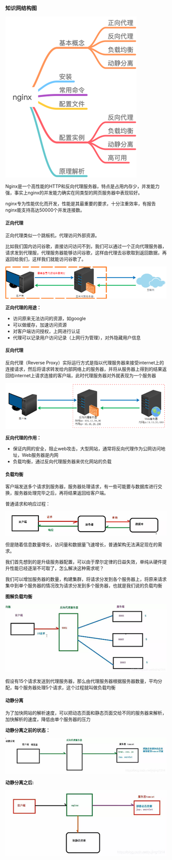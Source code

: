### 知识网结构图

<img src="../_media/images/nginx/nginx_01.png" alt="nginx_01" style="zoom:50%;"/>



Nginx是一个高性能的HTTP和反向代理服务器，特点是占用内存少，并发能力强，事实上nginx的并发能力确实在同类型的网页服务器中表现较好。

nginx专为性能优化而开发，性能是其最重要的要求，十分注重效率，有报告nginx能支持高达50000个并发连接数。



#### 正向代理

正向代理类似一个跳板机，代理访问外部资源。

比如我们国内访问谷歌，直接访问访问不到，我们可以通过一个正向代理服务器，请求发到代理服，代理服务器能够访问谷歌，这样由代理去谷歌取到返回数据，再返回给我们，这样我们就能访问谷歌了。

![nginx_02](../_media/images/nginx/nginx_02.png)



**正向代理的用途：**

- 访问原来无法访问的资源，如google
-  可以做缓存，加速访问资源
- 对客户端访问授权，上网进行认证
- 代理可以记录用户访问记录（上网行为管理），对外隐藏用户信息

#### 反向代理

反向代理（Reverse Proxy）实际运行方式是指以代理服务器来接受internet上的连接请求，然后将请求转发给内部网络上的服务器，并将从服务器上得到的结果返回给internet上请求连接的客户端，此时代理服务器对外就表现为一个服务器

![nginx_03](../_media/images/nginx/nginx_03.png)

**反向代理的作用：**

- 保证内网的安全，阻止web攻击，大型网站，通常将反向代理作为公网访问地址，Web服务器是内网
- 负载均衡，通过反向代理服务器来优化网站的负载

#### 负载均衡

客户端发送多个请求到服务器，服务器处理请求，有一些可能要与数据库进行交换，服务器处理完毕之后，再将结果返回给客户端。

普通请求和响应过程：

![nginx_04](../_media/images/nginx/nginx_04.jpg)

但是随着信息数量增长，访问量和数据量飞速增长，普通架构无法满足现在的需求。

我们首先想到的是升级服务器配置，可以由于摩尔定律的日益失效，单纯从硬件提升性能已经逐渐不可取了，怎么解决这种需求呢？

我们可以增加服务器的数量，构建集群，将请求分发到各个服务器上，将原来请求集中到单个服务器的情况改为请求分发到多个服务器，也就是我们说的负载均衡

**图解负载均衡**

![nginx_05](../_media/images/nginx/nginx_05.jpg)

假设有15个请求发送到代理服务器，那么由代理服务器根据服务器数量，平均分配，每个服务器处理5个请求，这个过程就叫做负载均衡

#### 动静分离

为了加快网站的解析速度，可以把动态页面和静态页面交给不同的服务器来解析，加快解析的速度，降低由单个服务器的压力

**动静分离之前的状态：**

![nginx_06](../_media/images/nginx/nginx_06.jpg)

**动静分离之后:**

![nginx_07](../_media/images/nginx/nginx_07.jpg)

